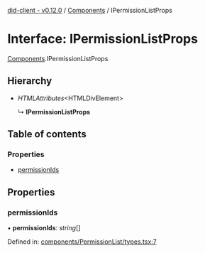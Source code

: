 [did-client - v0.12.0](../README.md) / [Components](../modules/components.md) / IPermissionListProps

# Interface: IPermissionListProps

[Components](../modules/components.md).IPermissionListProps

## Hierarchy

* *HTMLAttributes*<HTMLDivElement\>

  ↳ **IPermissionListProps**

## Table of contents

### Properties

- [permissionIds](components.ipermissionlistprops.md#permissionids)

## Properties

### permissionIds

• **permissionIds**: *string*[]

Defined in: [components/PermissionList/types.tsx:7](https://github.com/Puzzlepart/did/blob/dev/client/components/PermissionList/types.tsx#L7)
